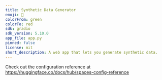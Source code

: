 ```yaml
---
title: Synthetic Data Generator
emoji: 🚀
colorFrom: green
colorTo: red
sdk: gradio
sdk_version: 5.10.0
app_file: app.py
pinned: false
license: mit
short_description: A web app that lets you generate synthetic data.
---
```


Check out the configuration reference at https://huggingface.co/docs/hub/spaces-config-reference
